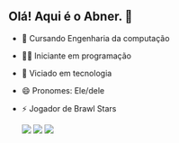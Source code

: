 ## Olá! Aqui é o Abner. 👋


- 🌱 Cursando Engenharia da computação
- 🧑‍💻 Iniciante em programação
- 🔭 Viciado em tecnologia
- 😄 Pronomes: Ele/dele
- ⚡ Jogador de Brawl Stars

  <div>
     <a href="https://instagram.com/abnerlime" target="_blank"><img src="https://img.shields.io/badge/-Instagram-%23E4405F?style=for-the-badge&logo=instagram&logoColor=white" target="_blank"></a>
    <a href="https://www.linkedin.com/in/abner-menezes-ceeng" target="_blank"><img src="https://img.shields.io/badge/-LinkedIn-%230077B5?style=for-the-badge&logo=linkedin&logoColor=white" target="_blank"></a> 
    <a href = "mailto:abnerlimamenezes02@gmail.com"><img src="https://img.shields.io/badge/-Gmail-%23333?style=for-the-badge&logo=gmail&logoColor=white" target="_blank"></a>
  </div>

